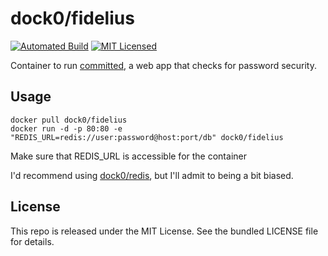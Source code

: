 dock0/fidelius
=======

[![Automated Build](http://img.shields.io/badge/automated-build-green.svg)](https://hub.docker.com/r/dock0/fidelius/)
[![MIT Licensed](http://img.shields.io/badge/license-MIT-green.svg)](https://tldrlegal.com/license/mit-license)

Container to run [committed](https://github.com/akerl/fidelius), a web app that checks for password security.

## Usage

```
docker pull dock0/fidelius
docker run -d -p 80:80 -e "REDIS_URL=redis://user:password@host:port/db" dock0/fidelius
```

Make sure that REDIS_URL is accessible for the container

I'd recommend using [dock0/redis](https://github.com/dock0/redis), but I'll admit to being a bit biased.

## License

This repo is released under the MIT License. See the bundled LICENSE file for details.

